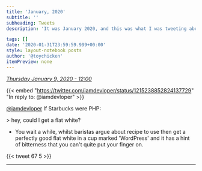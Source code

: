 ```yaml
---
title: 'January, 2020'
subtitle: ''
subheading: Tweets
description: 'It was January 2020, and this was what I was tweeting about...'

tags: []
date: '2020-01-31T23:59:59.999+00:00'
style: layout-notebook posts
author: '@toychicken'
itemPreview: none
---
```


<p><a id="1215241954163941376" href="#1215241954163941376"><em title="2020-01-09T12:00:34.000+00:00">Thursday January 9, 2020 - 12:00</em></a></p>
      
{{< embed "https://twitter.com/iamdevloper/status/1215238852824137729" "In reply to: @iamdevloper" >}}


[@iamdevloper](https://twitter.com/@iamdevloper)  If Starbucks were PHP:



&gt; hey, could I get a flat white?

* You wait a while, whilst baristas argue about recipe to use then get a perfectly good flat white in a cup marked 'WordPress' and it has a hint of bitterness that you can't quite put your finger on.

{{< tweet 67 5 >}}

---
